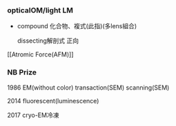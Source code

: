 
### opticalOM/light LM

- compound
	化合物、複式(此指)(多lens組合)
	
	dissecting解剖式
	正向

[[Atromic Force(AFM)]]


### NB Prize
1986 EM(without color)
transaction(SEM)
scanning(SEM)

2014
fluorescent(luminescence)

2017
cryo-EM冷凍


